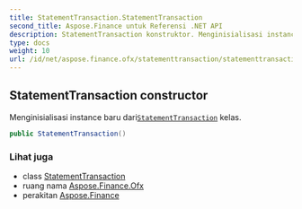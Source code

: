```yaml
---
title: StatementTransaction.StatementTransaction
second_title: Aspose.Finance untuk Referensi .NET API
description: StatementTransaction konstruktor. Menginisialisasi instance baru dariStatementTransaction kelas.
type: docs
weight: 10
url: /id/net/aspose.finance.ofx/statementtransaction/statementtransaction/
---
```

## StatementTransaction constructor

Menginisialisasi instance baru dari[`StatementTransaction`](../) kelas.

```csharp
public StatementTransaction()
```

### Lihat juga

* class [StatementTransaction](../)
* ruang nama [Aspose.Finance.Ofx](../../statementtransaction/)
* perakitan [Aspose.Finance](../../../)


